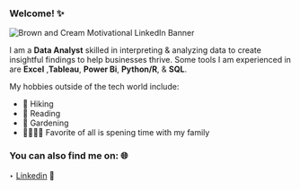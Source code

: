 ### Welcome! ✨

![Brown and Cream Motivational LinkedIn Banner](https://user-images.githubusercontent.com/92557120/149634482-9a814d30-772b-491a-9f0f-3eb927f1fea8.png)


I am a **Data Analyst** skilled in interpreting & analyzing data to create insightful findings to help businesses thrive. Some tools I am experienced in are **Excel** ,**Tableau**, **Power Bi**, **Python/R**, & **SQL**.

My hobbies outside of the tech world include:
- 🥾 Hiking
- 📖 Reading
- 🌻 Gardening 
- 👨‍👩‍👧‍👦 Favorite of all is spening time with my family


### You can also find me on: 🌐 
‣ <a href="www.linkedin.com/in/avinjabbar">Linkedin</a> 🔗




<!--
**avinjabbar/avinjabbar** is a ✨ _special_ ✨ repository because its `README.md` (this file) appears on your GitHub profile.

Here are some ideas to get you started:

- 🔭 I’m currently working on ...
- 🌱 I’m currently learning ...
- 👯 I’m looking to collaborate on ...
- 🤔 I’m looking for help with ...
- 💬 Ask me about ...
- 📫 How to reach me: ...
- 😄 Pronouns: ...
- ⚡ Fun fact: ...
-->
